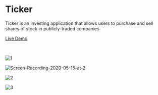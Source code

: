 # Ticker

Ticker is an investing application that allows users to purchase and sell shares of stock in publicly-traded companies

[Live Demo](http://tickerr.herokuapp.com/#/)   

<br />

![1](https://user-images.githubusercontent.com/56454897/78633308-231f5d00-7856-11ea-9fa1-9e793f2c9178.gif)

![Screen-Recording-2020-05-15-at-2](https://user-images.githubusercontent.com/56454897/82098028-fd893d00-96b8-11ea-83d5-8006aa35d149.gif)

![2](https://user-images.githubusercontent.com/56454897/78633620-ea33b800-7856-11ea-9fc9-161cae0796c5.gif)

![3](https://user-images.githubusercontent.com/56454897/78633639-f455b680-7856-11ea-8c4e-38fc93fe13e6.gif)
